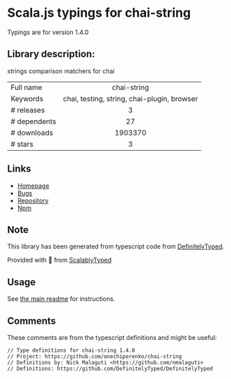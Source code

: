 
# Scala.js typings for chai-string

Typings are for version 1.4.0

## Library description:
strings comparison matchers for chai

|                    |                 |
| ------------------ | :-------------: |
| Full name          | chai-string |
| Keywords           | chai, testing, string, chai-plugin, browser |
| # releases         | 3 |
| # dependents       | 27 |
| # downloads        | 1903370 |
| # stars            | 3 |

## Links
- [Homepage](https://github.com/onechiporenko/chai-string#readme)
- [Bugs](https://github.com/onechiporenko/chai-string/issues)
- [Repository](https://github.com/onechiporenko/chai-string)
- [Npm](https://www.npmjs.com/package/chai-string)
    


## Note
This library has been generated from typescript code from [DefinitelyTyped](https://definitelytyped.org).

Provided with :purple_heart: from [ScalablyTyped](https://github.com/oyvindberg/ScalablyTyped)

## Usage
See [the main readme](../../readme.md) for instructions.

## Comments

These comments are from the typescript definitions and might be useful:
```
// Type definitions for chai-string 1.4.0
// Project: https://github.com/onechiporenko/chai-string
// Definitions by: Nick Malaguti <https://github.com/nmalaguti>
// Definitions: https://github.com/DefinitelyTyped/DefinitelyTyped

```

